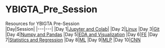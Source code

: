 # YBIGTA_Pre_Session
Resources for YBIGTA Pre-Session <br/>
|Day|Session|
|---|---|
|Day 1|[Jupyter and Colab](https://github.com/hahajjjun/YBIGTA_Pre_Session/tree/master/Day1_Jupyter%20and%20Colab)|
|Day 2|[Linux](https://github.com/hahajjjun/YBIGTA_Pre_Session/tree/master/Day2_Linux)
|Day 3|[Git](https://github.com/hahajjjun/YBIGTA_Pre_Session/tree/master/Day3_Git)
|Day 4|[Numpy and Pandas](https://github.com/hahajjjun/YBIGTA_Pre_Session/tree/master/Day4_Numpy%20and%20Pandas)
|Day 5|[EDA and Visualization](https://github.com/hahajjjun/YBIGTA_Pre_Session/tree/master/Day5_EDA%20and%20Visualization)
|Day 6|[FE](https://github.com/hahajjjun/YBIGTA_Pre_Session/tree/master/Day6_Feature%20Engineering)
|Day 7|[Statistics and Regression](https://github.com/hahajjjun/YBIGTA_Pre_Session/tree/master/Day7_Statistics%20and%20Regression)
|Day 8|[ML](https://github.com/hahajjjun/YBIGTA_Pre_Session/tree/master/Day8_ML)
|Day 9|[MLP](https://github.com/hahajjjun/YBIGTA_Pre_Session/tree/master/Day9_MLP)
|Day 10|[CNN](https://github.com/hahajjjun/YBIGTA_Pre_Session/tree/master/Day10_CNN)